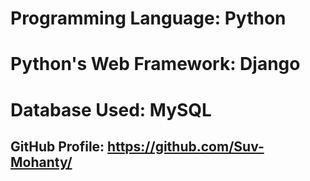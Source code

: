# Programming Language: Python
# Python's Web Framework: Django
# Database Used: MySQL
## GitHub Profile: https://github.com/Suv-Mohanty/

